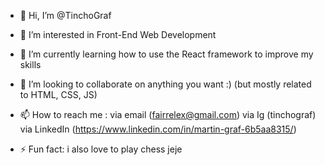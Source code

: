 - 👋 Hi, I’m @TinchoGraf
- 👀 I’m interested in Front-End Web Development
- 🌱 I’m currently learning how to use the React framework to improve my skills
- 💞️ I’m looking to collaborate on anything you want :) (but mostly related to HTML, CSS, JS)
- 📫 How to reach me : via email (fairrelex@gmail.com) 
                        via Ig (tinchograf)
                        via LinkedIn (https://www.linkedin.com/in/martin-graf-6b5aa8315/)

- ⚡ Fun fact: i also love to play chess jeje


